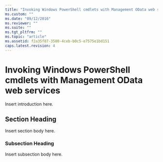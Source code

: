 ```yaml
---
title: "Invoking Windows PowerShell cmdlets with Management OData web services | Microsoft Docs"
ms.custom: ""
ms.date: "09/12/2016"
ms.reviewer: ""
ms.suite: ""
ms.tgt_pltfrm: ""
ms.topic: "article"
ms.assetid: f2a35f87-3580-4ceb-b0c5-e7575e1bd151
caps.latest.revision: 4
---
```

# Invoking Windows PowerShell cmdlets with Management OData web services

Insert introduction here.

## Section Heading

Insert section body here.

### Subsection Heading

Insert subsection body here.